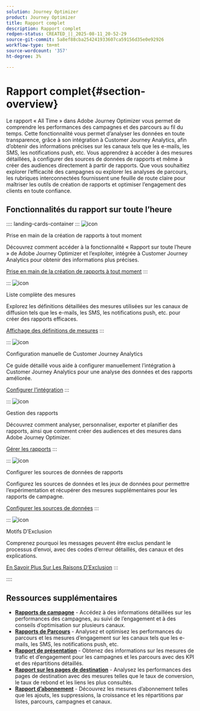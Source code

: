 ```yaml
---
solution: Journey Optimizer
product: Journey Optimizer
title: Rapport complet
description: Rapport complet
redpen-status: CREATED_||_2025-08-11_20-52-29
source-git-commit: 5a8ef88cba254241933607ca59156d35e0e92926
workflow-type: tm+mt
source-wordcount: '357'
ht-degree: 3%

---
```



# Rapport complet{#section-overview}

Le rapport « All Time » dans Adobe Journey Optimizer vous permet de comprendre les performances des campagnes et des parcours au fil du temps. Cette fonctionnalité vous permet d’analyser les données en toute transparence, grâce à son intégration à Customer Journey Analytics, afin d’obtenir des informations précises sur les canaux tels que les e-mails, les SMS, les notifications push, etc. Vous apprendrez à accéder à des mesures détaillées, à configurer des sources de données de rapports et même à créer des audiences directement à partir de rapports. Que vous souhaitiez explorer l’efficacité des campagnes ou explorer les analyses de parcours, les rubriques interconnectées fournissent une feuille de route claire pour maîtriser les outils de création de rapports et optimiser l’engagement des clients en toute confiance.

## Fonctionnalités du rapport sur toute l’heure

:::: landing-cards-container
:::
![icon](https://cdn.experienceleague.adobe.com/icons/circle-play.svg?lang=fr)

Prise en main de la création de rapports à tout moment

Découvrez comment accéder à la fonctionnalité « Rapport sur toute l’heure » de Adobe Journey Optimizer et l’exploiter, intégrée à Customer Journey Analytics pour obtenir des informations plus précises.

[Prise en main de la création de rapports à tout moment](../using/reports/report-gs-cja.md)
:::

:::
![icon](https://cdn.experienceleague.adobe.com/icons/chart-line.svg?lang=fr)

Liste complète des mesures

Explorez les définitions détaillées des mesures utilisées sur les canaux de diffusion tels que les e-mails, les SMS, les notifications push, etc. pour créer des rapports efficaces.

[Affichage des définitions de mesures](../using/reports/global-report-components-cja.md)
:::

:::
![icon](https://cdn.experienceleague.adobe.com/icons/gear.svg?lang=fr)

Configuration manuelle de Customer Journey Analytics

Ce guide détaillé vous aide à configurer manuellement l’intégration à Customer Journey Analytics pour une analyse des données et des rapports améliorée.

[Configurer l’intégration](../using/reports/cja-ajo.md)
:::

:::
![icon](https://cdn.experienceleague.adobe.com/icons/list-check.svg?lang=fr)

Gestion des rapports

Découvrez comment analyser, personnaliser, exporter et planifier des rapports, ainsi que comment créer des audiences et des mesures dans Adobe Journey Optimizer.

[Gérer les rapports](../using/reports/report-cja-manage.md)
:::

:::
![icon](https://cdn.experienceleague.adobe.com/icons/puzzle-piece.svg?lang=fr)

Configurer les sources de données de rapports

Configurez les sources de données et les jeux de données pour permettre l’expérimentation et récupérer des mesures supplémentaires pour les rapports de campagne.

[Configurer les sources de données](../using/reports/reporting-configuration.md)
:::

:::
![icon](https://cdn.experienceleague.adobe.com/icons/shield-halved.svg?lang=fr)

Motifs D’Exclusion

Comprenez pourquoi les messages peuvent être exclus pendant le processus d’envoi, avec des codes d’erreur détaillés, des canaux et des explications.

[En Savoir Plus Sur Les Raisons D’Exclusion](../using/reports/exclusion-list.md)
:::

::::


## Ressources supplémentaires

- **[Rapports de campagne](campaign-reporting-landing-page.md)** - Accédez à des informations détaillées sur les performances des campagnes, au suivi de l’engagement et à des conseils d’optimisation sur plusieurs canaux.
- **[Rapports de Parcours](journey-reporting-landing-page.md)** - Analysez et optimisez les performances du parcours et les mesures d’engagement sur les canaux tels que les e-mails, les SMS, les notifications push, etc.
- **[Rapport de présentation](../using/reports/channel-report-cja.md)** - Obtenez des informations sur les mesures de trafic et d’engagement pour les campagnes et les parcours avec des KPI et des répartitions détaillés.
- **[Rapport sur les pages de destination](../using/reports/lp-report-global-cja.md)** - Analysez les performances des pages de destination avec des mesures telles que le taux de conversion, le taux de rebond et les liens les plus consultés.
- **[Rapport d’abonnement](../using/reports/subscription-report-global-cja.md)** - Découvrez les mesures d’abonnement telles que les ajouts, les suppressions, la croissance et les répartitions par listes, parcours, campagnes et canaux.
